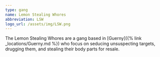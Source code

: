 ```yaml
---
type: gang
name: Lemon Stealing Whores
abbreviation: LSW
logo_url: /assets/img/LSW.png
---
```

The Lemon Stealing Whores are a gang based in [Guerny]({% link _locations/Guerny.md %}) who focus on seducing unsuspecting targets, drugging them, and stealing their body parts for resale.